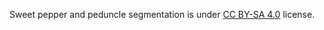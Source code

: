 Sweet pepper and peduncle segmentation is under [CC BY-SA 4.0](https://creativecommons.org/licenses/by-sa/4.0/legalcode) license.